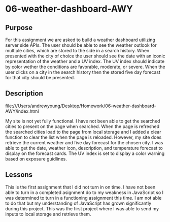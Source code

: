 # 06-weather-dashboard-AWY

## Purpose

For this assignment we are asked to build a weather dashboard utilizing server side APIs. The user should be able to see the weather outlook for multiple cities, which are stored to the side in a search history. When presented with the city of choice the user should see the date with an iconic representation of the weather and a UV index. The UV index should indicate by color wether the conditions are favorable, moderate, or severe. When the user clicks on a city in the search history then the stored five day forecast for that city should be presented.

## Description

file:///Users/andrewyoung/Desktop/Homework/06-weather-dashboard-AWY/index.html

My site is not yet fully functional. I have not been able to get the searched cities to present on the page when searched. When the page is refreshed the searched cities load to the page from local storage and I added a clear function to clear the list when the page is reloaded. However, my site does retrieve the current weather and five day forecast for the chosen city. I was able to get the date, weather icon, description, and temperature forecast to display on the forecast cards. The UV index is set to display a color warning based on exposure guidlines. 


## Lessons

This is the first assignment that I did not turn in on time. I have not been able to turn in a completed asignment do to my weakness in JavaScript so I was determined to turn in a functioning assignment this time. I am not able to do that but my understanding of JavaScript has grown significantly during this project. This was the first project where I was able to send my inputs to local storage and retrieve them. 